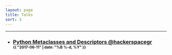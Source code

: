 ```yaml
---
layout: page
title: Talks
sort: 3
---
```


<hr/>

<ul>
  <li>
    <h3>
      <a href="https://alexpeits.github.io/metaclasses-pythonmeetup-hsgr/">
        Python Metaclasses and Descriptors @hackerspacegr
      </a>
      <br><span style="font-size: 70%;">{{ "2017-06-11" | date: "%B %-d, %Y" }}</span>
    </h3>
  </li>
</ul>
